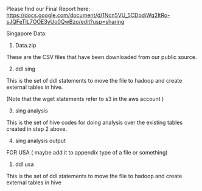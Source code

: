 Please find our Final Report here: https://docs.google.com/document/d/1Ncn5VU_5CDpdiWq2ItRo-sJQFeTlL7OOE3yUo0QwBzo/edit?usp=sharing



Singapore Data:
1. Data.zip 

These are the CSV files that have been downloaded from our public source.



2. ddl sing

This is the set of ddl statements to move the file to hadoop and create external tables in hive. 

(Note that the wget statements refer to s3 in the aws account )

3. sing analysis

This is the set of hive codes for doing analysis over the existing tables created in step 2 above. 

4. sing analysis output



FOR USA ( maybe add it to appendix type of a file or something)

1. ddl usa

This is the set of ddl statements to move the file to hadoop and create external tables in hive 



